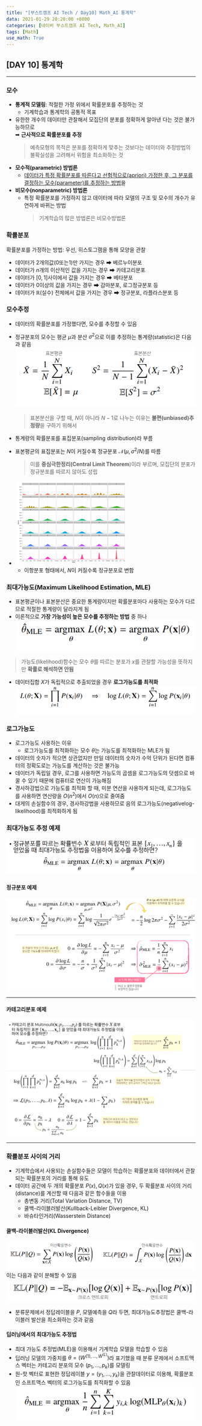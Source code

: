 ```yaml
---
title: "[부스트캠프 AI Tech / Day10] Math_AI 통계학"
data: 2021-01-29 20:20:00 +0800
categories: [네이버 부스트캠프 AI Tech, Math_AI]
tags: [Math]
use_math: True
---
```



## **[DAY 10] 통계학**

---

### **모수**

- **통계적 모델링**: 적절한 가정 위에서 확률분포를 추정하는 것
  - 기계학습과 통계학의 공통적 목표
- 유한한 개수의 데이터만 관찰해서 모집단의 분포를 정확하게 알아낸 다는 것은 불가능하므로  
    ➡ **근사적으로 확률분포를 추정**
    > 예측모형의 목적은 분포를 정확하게 맞추는 것보다는 데이터와 추정방법의 불확실성을 고려해서 위험을 최소화하는 것 
- **모수적(parametric) 방법론**
  - <u>데이터가 특정 확률분포를 따른다고 선험적으로(apriori) 가정한 후, 그 분포를 결정하는 모수(parameter)를 추정하는 방법</u>을
- **비모수(nonparametric) 방법론**
  - 특정 확률분포를 가정하지 않고 데이터에 따라 모델의 구조 및 모수의 개수가 유연하게 바뀌는 방법
    > 기계학습의 많은 방법론은 비모수방법론

### **확률분포**

확률분포를 가정하는 방법: 우선, 히스토그램을 통해 모양을 관찰  

- 데이터가 2개의값(0또는1)만 가지는 경우 ➡ 베르누이분포
- 데이터가 $n$개의 이산적인 값을 가지는 경우 ➡ 카테고리분포
- 데이터가 $[0,1]$사이에서 값을 가지는 경우 ➡ 베타분포
- 데이터가 0이상의 값을 가지는 경우 ➡ 감마분포, 로그정규분포 등
- 데이터가 $\mathbb{R}$(실수) 전체에서 값을 가지는 경우 ➡ 정규분포, 라플라스분포 등

### **모수추정**

- 데이터의 확률분포를 가정했다면, 모수를 추정할 수 있음
- 정규분포의 모수는 평균 $\mu$과 분산 $\sigma^2$으로 이를 추정하는 통계량(statistic)은 다음과 같음
    ![7](/assets/img/sources/2021-01-30-04-48-58.png)
    > 표본분산을 구할 때, $N$이 아니라 $N - 1$로 나누는 이유는 **불편(unbiased)추정량**을 구하기 위해서

- 통계량의 확률분포를 표집분포(sampling distribution)라 부름
- 표본평균의 표집분포는 $N$이 커질수록 정규분포 $\mathcal{N}(\mu, \sigma^2 / N)$를 따름
    > 이를 **중심극한정리(Central Limit Theorem**)이라 부르며, 모집단의 분포가 정규분포를 따르지 않아도 성립
- <img src = "/assets/img/sources/2021-01-30-04-52-04.png" width="300px">  

  - 이항분포 형태에서, $N$이 커질수록 정규분포로 변함

### **최대가능도(Maximum Likelihood Estimation, MLE)**

- 표본평균이나 표본분산은 중요한 통계량이지만 확률분포마다 사용하는 모수가 다르므로 적절한 통계량이 달라지게 됨
- 이론적으로 **가장 가능성이 높은 모수를 추정하는 방법** 중 하나
    ![10](/assets/img/sources/2021-01-30-05-03-50.png)

> 가능도(likelihood)함수는 모수 $\theta$를 따르는 분포가 $x$를 관찰할 가능성을 뜻하지만 **확률로 해석하면 안됨**

- 데이터집합 $X$가 독립적으로 추출되었을 경우 **로그가능도를 최적화**
    ![11](/assets/img/sources/2021-01-30-05-05-14.png)

### **로그가능도**

- 로그가능도 사용하는 이유
  - 로그가능도를 최적화하는 모수 $\theta$는 가능도를 최적화하는 MLE가 됨
- 데이터의 숫자가 적으면 상관없지만 만일 데이터의 숫자가 수억 단위가 된다면 컴퓨터의 정확도로는 가능도를 계산하는 것은 불가능
- 데이터가 독립일 경우, 로그를 사용하면 가능도의 곱셈을 로그가능도의 덧셈으로 바꿀 수 있기 때문에 컴퓨터로 연산이 가능해짐
- 경사하강법으로 가능도를 최적화 할 때, 미분 연산을 사용하게 되는데, 로그가능도를 사용하면 연산량을 $O(n^2)$에서 $O(n)$으로 줄여줌
- 대게의 손실함수의 경우, 경사하강법을 사용하므로 음의 로그가능도(negativelog-likelihood)를 최적화하게 됨

### **최대가능도 추정 예제**

![13](/assets/img/sources/2021-01-30-05-09-16.png)

#### **정규분포 예제**

![16](/assets/img/sources/2021-01-30-05-19-35.png)

---

#### **카테고리분포 예제**

![22](/assets/img/sources/2021-01-30-05-29-36.png)

---

### **확률분포 사이의 거리**

- 기계학습에서 사용되는 손실함수들은 모델이 학습하는 확률분포와 데이터에서 관찰되는 확률분포의 거리를 통해 유도
- 데이터 공간에 두 개의 확률분포 $P(x), Q(x)$가 있을 경우, 두 확률분포 사이의 거리(distance)를 계산할 때 다음과 같은 함수들을 이용
  - 총변동 거리(Total Variation Distance, TV)
  - 쿨백-라이블러발산(Kullback-Leibler Divergence, KL)
  - 바슈타인거리(Wasserstein Distance)

#### **쿨백-라이블러발산(KL Divergence)**

![25-1](/assets/img/sources/2021-01-30-05-37-16.png)  
이는 다음과 같이 분해할 수 있음  
![25-2](/assets/img/sources/2021-01-30-05-38-05.png)

- 분류문제에서 정답레이블을 $P$, 모델예측을 $Q$라 두면, 최대가능도추정법은 쿨백-라이블러 발산을 최소화하는 것과 같음

#### **딥러닝에서의 최대가능도 추정법**

- 최대 가능도 추정법(MLE)을 이용해서 기계학습 모델을 학습할 수 있음
- 딥러닝 모델의 가중치를 $\theta = (W^{(1), ... , W^{(L)}})$라 표기했을 때 분류 문제에서 소프트맥스 벡터는 카테고리 분포의 모수 $(p_1, ..., p_k)$를 모델링
- 원-핫 벡터로 표현한 정답레이블 $y = (y_1, ..., y_k)$을 관찰데이터로 이용해, 확률분포인 소프트맥스 벡터의 로그가능도를 최적화할 수 있음
    ![23](/assets/img/sources/2021-01-30-05-34-11.png)
